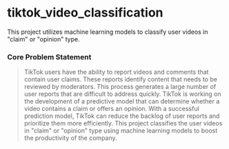 # tiktok_video_classification
This project utilizes machine learning models to classify user videos in "claim" or "opinion" type.

### Core Problem Statement
>TikTok users have the ability to report videos and comments that contain user claims. These reports identify content that needs to be reviewed by moderators. This process generates a large number of user reports that are difficult to address quickly. TikTok is working on the development of a predictive model that can determine whether a video contains a claim or offers an opinion. With a successful prediction model, TikTok can reduce the backlog of user reports and prioritize them more efficiently. This project classifies the user videos in "claim" or "opinion" type using machine learning models to boost the productivity of the company.

